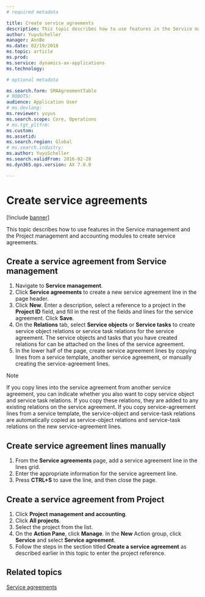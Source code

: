 ```yaml
---
# required metadata

title: Create service agreements
description: This topic describes how to use features in the Service management and the Project management and accounting modules to create service agreements.
author: YuyuScheller
manager: AnnBe
ms.date: 02/19/2018
ms.topic: article
ms.prod: 
ms.service: dynamics-ax-applications
ms.technology: 

# optional metadata

ms.search.form: SMAAgreementTable
# ROBOTS: 
audience: Application User
# ms.devlang: 
ms.reviewer: yuyus
ms.search.scope: Core, Operations
# ms.tgt_pltfrm: 
ms.custom: 
ms.assetid: 
ms.search.region: Global
# ms.search.industry: 
ms.author: YuyuScheller
ms.search.validFrom: 2016-02-28
ms.dyn365.ops.version: AX 7.0.0

---
```


# Create service agreements

[!include [banner](../includes/banner.md)]

This topic describes how to use features in the Service management and the
Project management and accounting modules to create service agreements.

## Create a service agreement from Service management

1. Navigate to **Service management**.
2. Click **Service agreements** to create a new service agreement line in the page header. 
3. Click **New**. Enter a description, select a reference to a project in the **Project ID** field, and fill in the rest of the fields and lines for the service agreement. Click **Save**.
4. On the **Relations** tab, select **Service objects** or **Service tasks** to create service object relations or service task relations for the service agreement. The service objects and tasks that you have created relations for can be attached on the lines of the service agreement.
5. In the lower half of the page, create service agreement lines by copying lines from a service template, another service agreement,
or manually creating the service-agreement lines.

> [!NOTE]
> If you copy lines into the service agreement from another service agreement, you can indicate whether you also want to copy service object and service task relations. If you copy these relations, they are added to any existing relations on the service agreement. If you copy service-agreement lines from a service template, the service-object and service-task relations are automatically copied
as service-object relations and service-task relations on the new service-agreement lines.

## Create service agreement lines manually

1. From the **Service agreements** page, add a service agreement line in the lines grid. 
2. Enter the appropriate information for the service agreement line. 
3. Press **CTRL+S** to save the line, and then close the page.

## Create a service agreement from Project

1. Click **Project management and accounting**.
2. Click **All projects**.
3. Select the project from the list.
4. On the **Action Pane**, click **Manage**. In the **New** Action group, click **Service** and select **Service agreement**.
5. Follow the steps in the section titled **Create a service agreement** as described earlier in this topic to enter the project reference.


## Related topics

[Service agreements](service-agreements.md)


